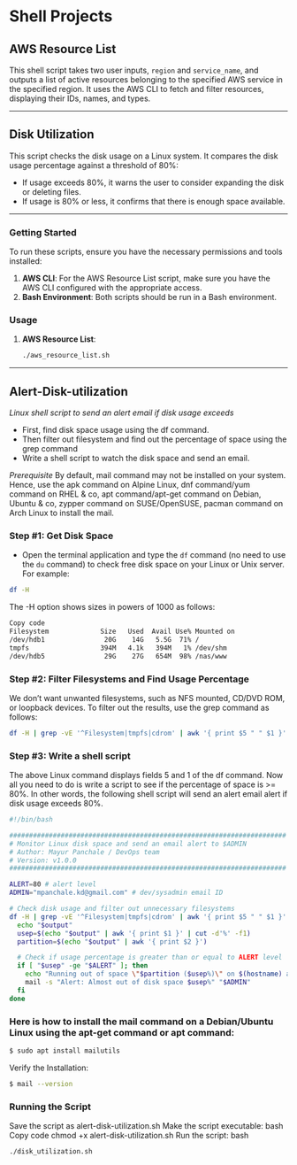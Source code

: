 # Shell Projects

## AWS Resource List

This shell script takes two user inputs, `region` and `service_name`, and outputs a list of active resources belonging to the specified AWS service in the specified region. It uses the AWS CLI to fetch and filter resources, displaying their IDs, names, and types.

---

## Disk Utilization

This script checks the disk usage on a Linux system. It compares the disk usage percentage against a threshold of 80%:

- If usage exceeds 80%, it warns the user to consider expanding the disk or deleting files.
- If usage is 80% or less, it confirms that there is enough space available.

---

### Getting Started

To run these scripts, ensure you have the necessary permissions and tools installed:

1. **AWS CLI**: For the AWS Resource List script, make sure you have the AWS CLI configured with the appropriate access.
2. **Bash Environment**: Both scripts should be run in a Bash environment.

### Usage

1. **AWS Resource List**:
   ```bash
   ./aws_resource_list.sh
---
## Alert-Disk-utilization
_Linux shell script to send an alert email if disk usage exceeds_
+ First, find disk space usage using the df command.
+ Then filter out filesystem and find out the percentage of space using the grep command
+ Write a shell script to watch the disk space and send an email.

*Prerequisite*
By default, mail command may not be installed on your system. Hence, use the apk command on Alpine Linux, dnf command/yum command on RHEL & co, apt command/apt-get command on Debian, Ubuntu & co, zypper command on SUSE/OpenSUSE, pacman command on Arch Linux to install the mail.



### Step #1: Get Disk Space
- Open the terminal application and type the `df` command (no need to use the `du` command) to check free disk space on your Linux or Unix server. For example:

```bash
df -H

```
The -H option shows sizes in powers of 1000 as follows:

```bash
Copy code
Filesystem             Size   Used  Avail Use% Mounted on
/dev/hdb1               20G    14G   5.5G  71% /
tmpfs                  394M   4.1k   394M   1% /dev/shm
/dev/hdb5               29G    27G   654M  98% /nas/www
```
### Step #2: Filter Filesystems and Find Usage Percentage
We don’t want unwanted filesystems, such as NFS mounted, CD/DVD ROM, or loopback devices. To filter out the results, use the grep command as follows:

```bash
df -H | grep -vE '^Filesystem|tmpfs|cdrom' | awk '{ print $5 " " $1 }'
```
### Step #3: Write a shell script
The above Linux command displays fields 5 and 1 of the df command. Now all you need to do is write a script to see if the percentage of space is >= 80%. In other words, the following shell script will send an alert email alert if disk usage exceeds 80%.

```bash
#!/bin/bash

######################################################################
# Monitor Linux disk space and send an email alert to $ADMIN
# Author: Mayur Panchale / DevOps team
# Version: v1.0.0
######################################################################

ALERT=80 # alert level
ADMIN="mpanchale.kd@gmail.com" # dev/sysadmin email ID

# Check disk usage and filter out unnecessary filesystems
df -H | grep -vE '^Filesystem|tmpfs|cdrom' | awk '{ print $5 " " $1 }' | while read -r output; do
  echo "$output"
  usep=$(echo "$output" | awk '{ print $1 }' | cut -d'%' -f1)
  partition=$(echo "$output" | awk '{ print $2 }')

  # Check if usage percentage is greater than or equal to ALERT level
  if [ "$usep" -ge "$ALERT" ]; then
    echo "Running out of space \"$partition ($usep%)\" on $(hostname) as of $(date)" |
    mail -s "Alert: Almost out of disk space $usep%" "$ADMIN"
  fi
done
```
### Here is how to install the mail command on a Debian/Ubuntu Linux using the apt-get command or apt command:
```bash
$ sudo apt install mailutils
```
Verify the Installation: 
```bash
$ mail --version
```
### Running the Script
Save the script as alert-disk-utilization.sh
Make the script executable:
bash
Copy code
chmod +x alert-disk-utilization.sh
Run the script:
bash
```
./disk_utilization.sh
```